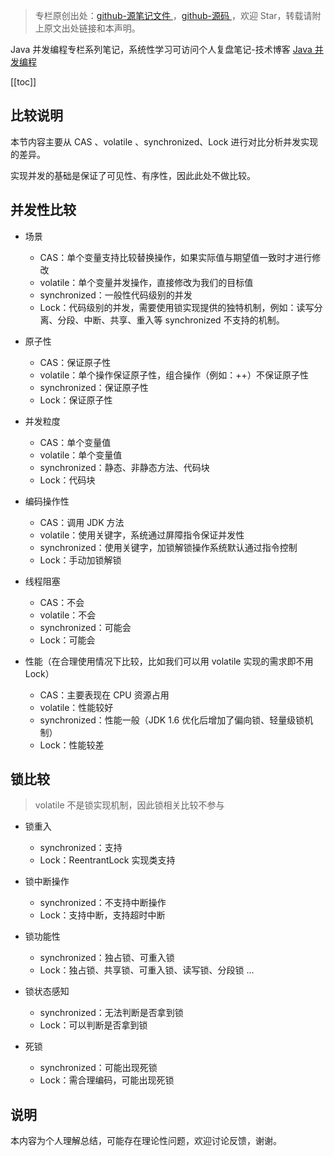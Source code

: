 > 专栏原创出处：[github-源笔记文件 ](https://github.com/GourdErwa/review-notes/tree/master/language/java-concurrency) ，[github-源码 ](https://github.com/GourdErwa/java-advanced/tree/master/java-concurrency)，欢迎 Star，转载请附上原文出处链接和本声明。

Java 并发编程专栏系列笔记，系统性学习可访问个人复盘笔记-技术博客 [Java 并发编程](https://review-notes.top/language/java-concurrency/)

[[toc]]  
## 比较说明
本节内容主要从 CAS 、volatile 、synchronized、Lock 进行对比分析并发实现的差异。    

实现并发的基础是保证了可见性、有序性，因此此处不做比较。
## 并发性比较

- 场景
    - CAS：单个变量支持比较替换操作，如果实际值与期望值一致时才进行修改
    - volatile：单个变量并发操作，直接修改为我们的目标值
    - synchronized：一般性代码级别的并发
    - Lock：代码级别的并发，需要使用锁实现提供的独特机制，例如：读写分离、分段、中断、共享、重入等 synchronized 不支持的机制。

- 原子性
    - CAS：保证原子性
    - volatile：单个操作保证原子性，组合操作（例如：++）不保证原子性
    - synchronized：保证原子性
    - Lock：保证原子性

- 并发粒度
    - CAS：单个变量值
    - volatile：单个变量值
    - synchronized：静态、非静态方法、代码块
    - Lock：代码块

- 编码操作性
    - CAS：调用 JDK 方法
    - volatile：使用关键字，系统通过屏障指令保证并发性
    - synchronized：使用关键字，加锁解锁操作系统默认通过指令控制
    - Lock：手动加锁解锁

- 线程阻塞
    - CAS：不会
    - volatile：不会
    - synchronized：可能会
    - Lock：可能会

- 性能（在合理使用情况下比较，比如我们可以用 volatile 实现的需求即不用 Lock）
    - CAS：主要表现在 CPU 资源占用
    - volatile：性能较好
    - synchronized：性能一般（JDK 1.6 优化后增加了偏向锁、轻量级锁机制）
    - Lock：性能较差

## 锁比较
> volatile 不是锁实现机制，因此锁相关比较不参与

- 锁重入
    - synchronized：支持
    - Lock：ReentrantLock 实现类支持

- 锁中断操作
    - synchronized：不支持中断操作
    - Lock：支持中断，支持超时中断

- 锁功能性
    - synchronized：独占锁、可重入锁
    - Lock：独占锁、共享锁、可重入锁、读写锁、分段锁 ...

- 锁状态感知
    - synchronized：无法判断是否拿到锁
    - Lock：可以判断是否拿到锁

- 死锁
    - synchronized：可能出现死锁
    - Lock：需合理编码，可能出现死锁

## 说明
本内容为个人理解总结，可能存在理论性问题，欢迎讨论反馈，谢谢。